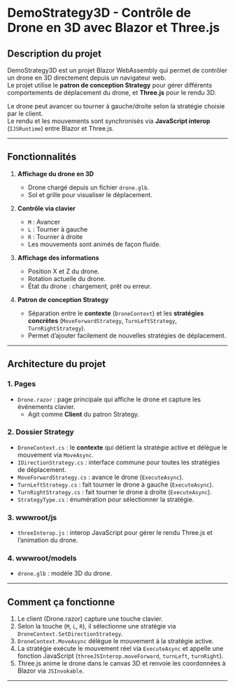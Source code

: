 # DemoStrategy3D - Contrôle de Drone en 3D avec Blazor et Three.js

##  Description du projet

DemoStrategy3D est un projet Blazor WebAssembly qui permet de contrôler un drone en 3D directement depuis un navigateur web.  
Le projet utilise le **patron de conception Strategy** pour gérer différents comportements de déplacement du drone, et **Three.js** pour le rendu 3D.  

Le drone peut avancer ou tourner à gauche/droite selon la stratégie choisie par le client.  
Le rendu et les mouvements sont synchronisés via **JavaScript interop** (`IJSRuntime`) entre Blazor et Three.js.

---

## Fonctionnalités

1. **Affichage du drone en 3D**  
   - Drone chargé depuis un fichier `drone.glb`.  
   - Sol et grille pour visualiser le déplacement.

2. **Contrôle via clavier**  
   - `M` : Avancer  
   - `L` : Tourner à gauche  
   - `R` : Tourner à droite  
   - Les mouvements sont animés de façon fluide.

3. **Affichage des informations**  
   - Position X et Z du drone.  
   - Rotation actuelle du drone.  
   - État du drone : chargement, prêt ou erreur.

4. **Patron de conception Strategy**  
   - Séparation entre le **contexte** (`DroneContext`) et les **stratégies concrètes** (`MoveForwardStrategy`, `TurnLeftStrategy`, `TurnRightStrategy`).  
   - Permet d’ajouter facilement de nouvelles stratégies de déplacement.

---

## Architecture du projet

### 1. Pages

- `Drone.razor` : page principale qui affiche le drone et capture les événements clavier.  
  - Agit comme **Client** du patron Strategy.

### 2. Dossier Strategy

- `DroneContext.cs` : le **contexte** qui détient la stratégie active et délègue le mouvement via `MoveAsync`.  
- `IDirectionStrategy.cs` : interface commune pour toutes les stratégies de déplacement.  
- `MoveForwardStrategy.cs` : avance le drone (`ExecuteAsync`).  
- `TurnLeftStrategy.cs` : fait tourner le drone à gauche (`ExecuteAsync`).  
- `TurnRightStrategy.cs` : fait tourner le drone à droite (`ExecuteAsync`).  
- `StrategyType.cs` : énumération pour sélectionner la stratégie.

### 3. wwwroot/js

- `threeInterop.js` : interop JavaScript pour gérer le rendu Three.js et l’animation du drone.

### 4. wwwroot/models

- `drone.glb` : modèle 3D du drone.

---

## Comment ça fonctionne

1. Le client (Drone.razor) capture une touche clavier.  
2. Selon la touche (`M`, `L`, `R`), il sélectionne une stratégie via `DroneContext.SetDirectionStrategy`.  
3. `DroneContext.MoveAsync` délègue le mouvement à la stratégie active.  
4. La stratégie exécute le mouvement réel via `ExecuteAsync` et appelle une fonction JavaScript (`threeJSInterop.moveForward`, `turnLeft`, `turnRight`).  
5. Three.js anime le drone dans le canvas 3D et renvoie les coordonnées à Blazor via `JSInvokable`.

---


